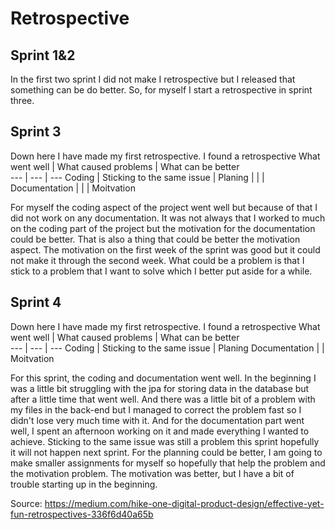 # Retrospective

## Sprint 1&2
In the first two sprint I did not make I retrospective but I released that something can be do better. So, for myself I start a retrospective in sprint three.

## Sprint 3
Down here I have made my first retrospective. I found a retrospective
What went well | What caused problems | What can be better  
--- | --- | ---
Coding | Sticking to the same issue | Planing 
 | |  | Documentation
  |  |  | Moitvation
 
 For myself the coding aspect of the project went well but because of that I did not work on any documentation. It was not always that I worked to much on the coding part of the project but the motivation for the documentation could be better. That is also a thing that could be better the motivation aspect. The motivation on the first week of the sprint was good but it could not make it through the second week. What could be a problem is that I stick to a problem that I want to solve which I better put aside for a while.

## Sprint 4
Down here I have made my first retrospective. I found a retrospective
What went well | What caused problems | What can be better  
--- | --- | ---
Coding | Sticking to the same issue | Planing 
Documentation |  | Moitvation

For this sprint, the coding and documentation went well. In the beginning I was a little bit struggling with the jpa for storing data in the database but after a little time that went well. And there was a little bit of a problem with my files in the back-end but I managed to correct the problem fast so I didn't lose very much time with it. And for the documentation part went well, I spent an afternoon working on it and made everything I wanted to achieve. Sticking to the same issue was still a problem this sprint hopefully it will not happen next sprint. For the planning could be better, I am going to make smaller assignments for myself so hopefully that help the problem and the motivation problem. The motivation was better, but I have a bit of trouble starting up in the beginning.

Source: https://medium.com/hike-one-digital-product-design/effective-yet-fun-retrospectives-336f6d40a65b
